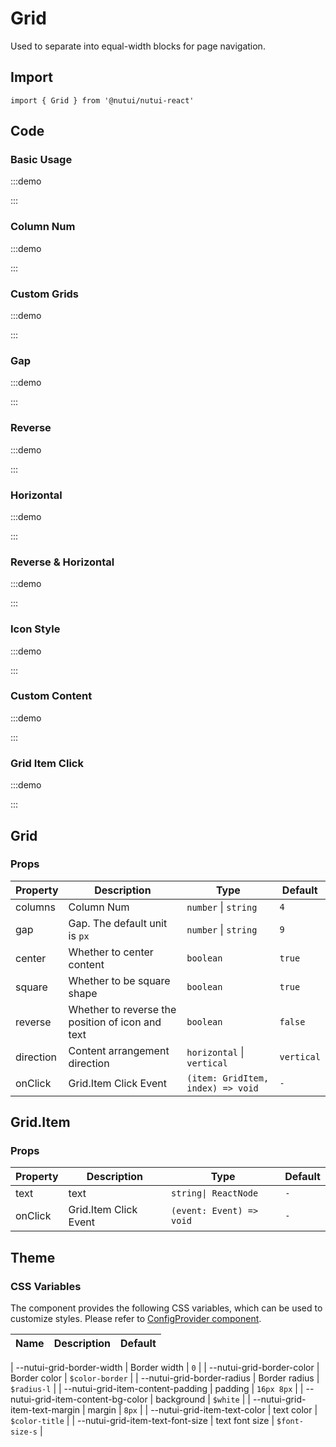 # Grid

Used to separate into equal-width blocks for page navigation.

## Import

```tsx
import { Grid } from '@nutui/nutui-react'
```

## Code

### Basic Usage

:::demo

<CodeBlock src='h5/demo1.tsx'></CodeBlock>

:::

### Column Num

:::demo

<CodeBlock src='h5/demo2.tsx'></CodeBlock>

:::

### Custom Grids

:::demo

<CodeBlock src='h5/demo3.tsx'></CodeBlock>

:::

### Gap

:::demo

<CodeBlock src='h5/demo4.tsx'></CodeBlock>

:::

### Reverse

:::demo

<CodeBlock src='h5/demo5.tsx'></CodeBlock>

:::

### Horizontal

:::demo

<CodeBlock src='h5/demo6.tsx'></CodeBlock>

:::

### Reverse & Horizontal

:::demo

<CodeBlock src='h5/demo7.tsx'></CodeBlock>

:::

### Icon Style

:::demo

<CodeBlock src='h5/demo8.tsx'></CodeBlock>

:::

### Custom Content

:::demo

<CodeBlock src='h5/demo9.tsx'></CodeBlock>

:::

### Grid Item Click

:::demo

<CodeBlock src='h5/demo10.tsx'></CodeBlock>

:::

## Grid

### Props

| Property | Description | Type | Default |
| --- | --- | --- | --- |
| columns | Column Num | `number` \| `string` | `4` |
| gap | Gap. The default unit is `px` | `number` \| `string` | `9` |
| center | Whether to center content | `boolean` | `true` |
| square | Whether to be square shape | `boolean` | `true` |
| reverse | Whether to reverse the position of icon and text | `boolean` | `false` |
| direction | Content arrangement direction | `horizontal` \| `vertical` | `vertical` |
| onClick | Grid.Item Click Event | `(item: GridItem, index) => void` | `-` |

## Grid.Item

### Props

| Property | Description | Type | Default |
| --- | --- | --- | --- |
| text | text | `string\| ReactNode` | `-` |
| onClick | Grid.Item Click Event | `(event: Event) => void` | `-` |

## Theme

### CSS Variables

The component provides the following CSS variables, which can be used to customize styles. Please refer to [ConfigProvider component](#/en-US/component/configprovider).

| Name | Description | Default |
| --- | --- | --- |


| \--nutui-grid-border-width | Border width | `0` |
| \--nutui-grid-border-color | Border color | `$color-border` |
| \--nutui-grid-border-radius | Border radius | `$radius-l` |
| \--nutui-grid-item-content-padding | padding | `16px 8px` |
| \--nutui-grid-item-content-bg-color | background | `$white` |
| \--nutui-grid-item-text-margin | margin | `8px` |
| \--nutui-grid-item-text-color | text color | `$color-title` |
| \--nutui-grid-item-text-font-size | text font size | `$font-size-s` |
